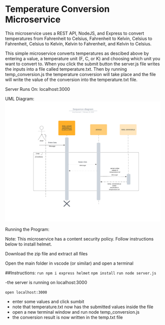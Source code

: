 # Temperature Conversion Microservice

This microservice uses a REST API, NodeJS, and Express to convert temperatures from Fahrenheit to Celsius, Fahrenheit to Kelvin, Celsius to Fahrenheit, Celsius to Kelvin, Kelvin to Fahrenheit, and Kelvin to Celsius.

This simple microservice converts temperatures as descibed above by entering a value, a temperature unit (F, C, or K) and choosing which unit you want to convert to.  When you click the submit button the server.js file writes the inputs into a file called temperature.txt. Then by running temp_conversion.js the temperature conversion will take place and the file will write the value of the conversion into the temperature.txt file.  

Server Runs On: localhost:3000

UML Diagram:
![image](/public/diagram.jpeg)

Running the Program:

Note: This microservice has a content security policy. Follow instructions below to install helmet.

Download the zip file and extract all files

Open the main folder in vscode (or similar) and open a terminal

##Instructions: 
`run npm i express helmet`
`npm install`
`run node server.js`

-the server is running on localhost:3000

`open localhost:3000`

- enter some values and click sumbit
- note that temperature.txt now has the submitted values inside the file
- open a new terminal window and run node temp_conversion.js
- the conversion result is now written in the temp.txt file



